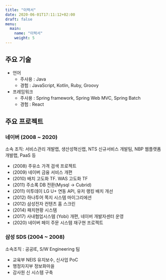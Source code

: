 ```yaml
---
title: "이력서"
date: 2020-06-01T17:11:12+02:00
draft: false
menu:
  main:
    name: "이력서"
    weight: 5
---
```


## 주요 기술
- 언어
    - 주사용 : Java
    - 경험 :  JavaScript, Kotlin, Ruby,  Groovy
- 프레임워크
    - 주사용 : Spring framework, Spring Web MVC, Spring Batch
    - 경험 : React

## 주요 프로젝트
### 네이버 (2008 ~ 2020)
소속 조직: 서비스관리 개발랩, 생산성혁신랩, NTS 신규서비스 개발팀, NBP 웹플랫폼개발랩, PaaS 등

- (2008) 주유소 가격 검색 프로젝트
- (2009) 네이버 금융 서비스 개편
- (2010) 배치 고도화 TF. WAS 고도화 TF
- (2011) 주소록 DB 전환(Mysql -> Cubrid)
- (2011) 미투데이 LG U+ 연동 API, 유저 랭킹 배치 개선
- (2012) 하나투어 쪽지 시스템 마이그리에션
- (2012) 삼성전자 컨텐츠 홈 스크린
- (2014) 패치현황 시스템
- (2017) 사내협업시스템 (Yobi) 개편, 네이버 개발자센터 운영
- (2020) 네이버 페이 주문 시스템 재구현 프로젝트

### 삼성 SDS (2004 ~ 2008)
소속조직 : 공공IE, S/W Engineering 팀

- 교육부 NEIS 유지보수, 신사업 PoC
- 행정자지부 정보화마을
- 감사원 신 시스템 구축
